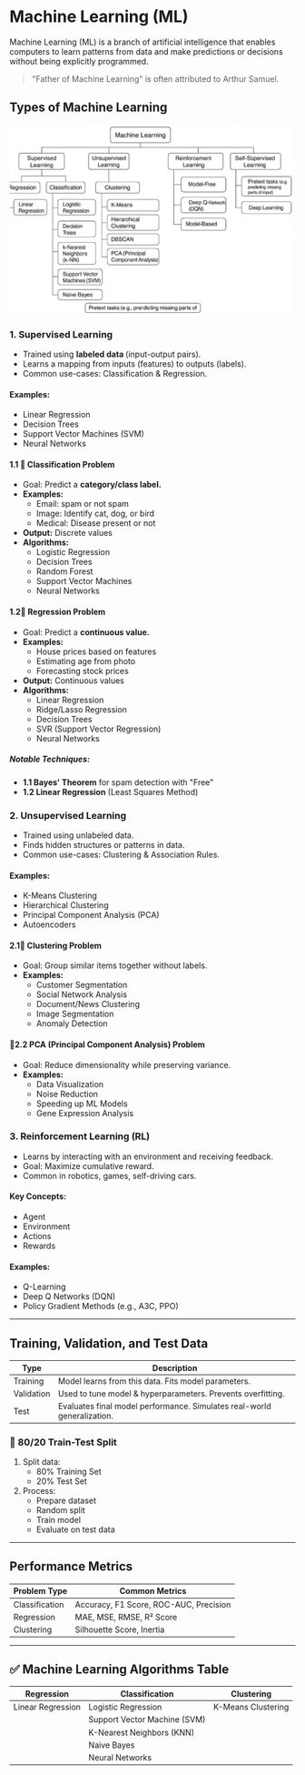 # Machine Learning (ML)

Machine Learning (ML) is a branch of artificial intelligence that enables computers to learn patterns from data and make predictions or decisions without being explicitly programmed.

> "Father of Machine Learning" is often attributed to Arthur Samuel.

## Types of Machine Learning
<img src="ML Types.png" width="500px" alt="ML Types">

### 1. Supervised Learning
- Trained using <b>labeled data </b> (input-output pairs).
- Learns a mapping from inputs (features) to outputs (labels).
- Common use-cases: Classification & Regression.

#### Examples:
- Linear Regression
- Decision Trees
- Support Vector Machines (SVM)
- Neural Networks

#### 1.1 🔹 Classification Problem
- Goal: Predict a <b>category/class label.</b>
- **Examples:**
  - Email: spam or not spam
  - Image: Identify cat, dog, or bird
  - Medical: Disease present or not
- **Output:** Discrete values
- **Algorithms:**
  - Logistic Regression
  - Decision Trees
  - Random Forest
  - Support Vector Machines
  - Neural Networks

#### 1.2🔹 Regression Problem
- Goal: Predict a <b>continuous value. </b>
- **Examples:**
  - House prices based on features
  - Estimating age from photo
  - Forecasting stock prices
- **Output:** Continuous values
- **Algorithms:**
  - Linear Regression
  - Ridge/Lasso Regression
  - Decision Trees
  - SVR (Support Vector Regression)
  - Neural Networks

##### Notable Techniques:
- **1.1 Bayes' Theorem** for spam detection with "Free"
- **1.2 Linear Regression** (Least Squares Method)

### 2. Unsupervised Learning
- Trained using unlabeled data.
- Finds hidden structures or patterns in data.
- Common use-cases: Clustering & Association Rules.

#### Examples:
- K-Means Clustering
- Hierarchical Clustering
- Principal Component Analysis (PCA)
- Autoencoders

#### 2.1🔹 Clustering Problem
- Goal: Group similar items together without labels.
- **Examples:**
  - Customer Segmentation
  - Social Network Analysis
  - Document/News Clustering
  - Image Segmentation
  - Anomaly Detection

#### 🔹2.2 PCA (Principal Component Analysis) Problem
- Goal: Reduce dimensionality while preserving variance.
- **Examples:**
  - Data Visualization
  - Noise Reduction
  - Speeding up ML Models
  - Gene Expression Analysis

### 3. Reinforcement Learning (RL)
- Learns by interacting with an environment and receiving feedback.
- Goal: Maximize cumulative reward.
- Common in robotics, games, self-driving cars.

#### Key Concepts:
- Agent
- Environment
- Actions
- Rewards

#### Examples:
- Q-Learning
- Deep Q Networks (DQN)
- Policy Gradient Methods (e.g., A3C, PPO)

---

## Training, Validation, and Test Data

| Type        | Description                                                                 |
|-------------|-----------------------------------------------------------------------------|
| Training    | Model learns from this data. Fits model parameters.                        |
| Validation  | Used to tune model & hyperparameters. Prevents overfitting.                |
| Test        | Evaluates final model performance. Simulates real-world generalization.    |

### 🔹 80/20 Train-Test Split
1. Split data:
   - 80% Training Set
   - 20% Test Set
2. Process:
   - Prepare dataset
   - Random split
   - Train model
   - Evaluate on test data

---

## Performance Metrics

| Problem Type   | Common Metrics                            |
|----------------|--------------------------------------------|
| Classification | Accuracy, F1 Score, ROC-AUC, Precision     |
| Regression     | MAE, MSE, RMSE, R² Score                   |
| Clustering     | Silhouette Score, Inertia                  |

---

## ✅ Machine Learning Algorithms Table

| Regression           | Classification               | Clustering           |
|----------------------|-------------------------------|----------------------|
| Linear Regression    | Logistic Regression           | K-Means Clustering   |
|                      | Support Vector Machine (SVM) |                      |
|                      | K-Nearest Neighbors (KNN)     |                      |
|                      | Naive Bayes                   |                      |
|                      | Neural Networks               |                      |

